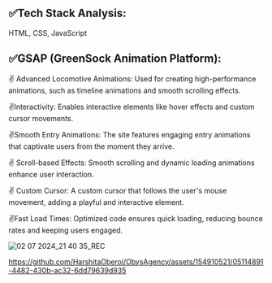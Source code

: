 
<h2>✅Tech Stack Analysis:</h2>

HTML, CSS, JavaScript

<h2>✅GSAP (GreenSock Animation Platform):</h2>

✌ Advanced Locomotive Animations: Used for creating high-performance animations, such as timeline animations and smooth scrolling effects.

 ✌Interactivity: Enables interactive elements like hover effects and custom cursor movements.

 ✌Smooth Entry Animations: The site features engaging entry animations that captivate users from the moment they arrive.

✌ Scroll-based Effects: Smooth scrolling and dynamic loading animations enhance user interaction.

✌ Custom Cursor: A custom cursor that follows the user's mouse movement, adding a playful and interactive element.

 ✌Fast Load Times: Optimized code ensures quick loading, reducing bounce rates and keeping users engaged.


![02 07 2024_21 40 35_REC](https://github.com/HarshitaOberoi/ObysAgency/assets/154910521/5244a2a9-5da4-4fed-85a9-bd95a4d5ac08)




https://github.com/HarshitaOberoi/ObysAgency/assets/154910521/05114891-4482-430b-ac32-6dd79639d935




